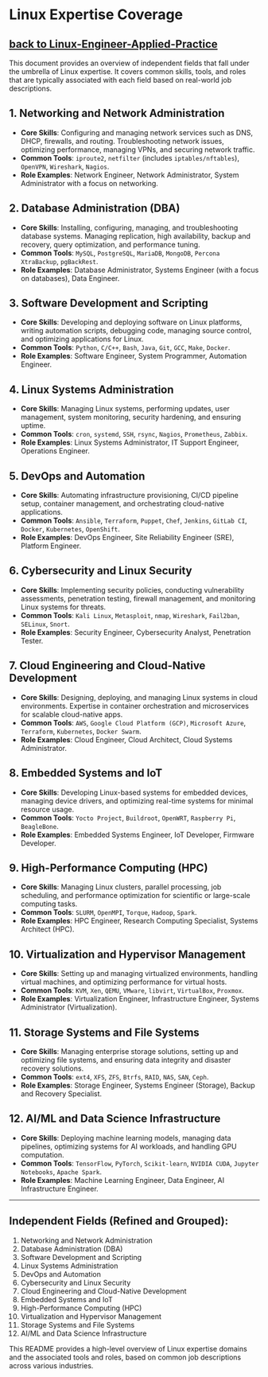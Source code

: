 
# Linux Expertise Coverage
## [**back to Linux-Engineer-Applied-Practice**](../README.md)

This document provides an overview of independent fields that fall under the umbrella of Linux expertise. It covers common skills, tools, and roles that are typically associated with each field based on real-world job descriptions.

## 1. Networking and Network Administration
- **Core Skills**: Configuring and managing network services such as DNS, DHCP, firewalls, and routing. Troubleshooting network issues, optimizing performance, managing VPNs, and securing network traffic.
- **Common Tools**: `iproute2`, `netfilter` (includes `iptables/nftables`), `OpenVPN`, `Wireshark`, `Nagios`.
- **Role Examples**: Network Engineer, Network Administrator, System Administrator with a focus on networking.

## 2. Database Administration (DBA)
- **Core Skills**: Installing, configuring, managing, and troubleshooting database systems. Managing replication, high availability, backup and recovery, query optimization, and performance tuning.
- **Common Tools**: `MySQL`, `PostgreSQL`, `MariaDB`, `MongoDB`, `Percona XtraBackup`, `pgBackRest`.
- **Role Examples**: Database Administrator, Systems Engineer (with a focus on databases), Data Engineer.

## 3. Software Development and Scripting
- **Core Skills**: Developing and deploying software on Linux platforms, writing automation scripts, debugging code, managing source control, and optimizing applications for Linux.
- **Common Tools**: `Python`, `C/C++`, `Bash`, `Java`, `Git`, `GCC`, `Make`, `Docker`.
- **Role Examples**: Software Engineer, System Programmer, Automation Engineer.

## 4. Linux Systems Administration
- **Core Skills**: Managing Linux systems, performing updates, user management, system monitoring, security hardening, and ensuring uptime.
- **Common Tools**: `cron`, `systemd`, `SSH`, `rsync`, `Nagios`, `Prometheus`, `Zabbix`.
- **Role Examples**: Linux Systems Administrator, IT Support Engineer, Operations Engineer.

## 5. DevOps and Automation
- **Core Skills**: Automating infrastructure provisioning, CI/CD pipeline setup, container management, and orchestrating cloud-native applications.
- **Common Tools**: `Ansible`, `Terraform`, `Puppet`, `Chef`, `Jenkins`, `GitLab CI`, `Docker`, `Kubernetes`, `OpenShift`.
- **Role Examples**: DevOps Engineer, Site Reliability Engineer (SRE), Platform Engineer.

## 6. Cybersecurity and Linux Security
- **Core Skills**: Implementing security policies, conducting vulnerability assessments, penetration testing, firewall management, and monitoring Linux systems for threats.
- **Common Tools**: `Kali Linux`, `Metasploit`, `nmap`, `Wireshark`, `Fail2ban`, `SELinux`, `Snort`.
- **Role Examples**: Security Engineer, Cybersecurity Analyst, Penetration Tester.

## 7. Cloud Engineering and Cloud-Native Development
- **Core Skills**: Designing, deploying, and managing Linux systems in cloud environments. Expertise in container orchestration and microservices for scalable cloud-native apps.
- **Common Tools**: `AWS`, `Google Cloud Platform (GCP)`, `Microsoft Azure`, `Terraform`, `Kubernetes`, `Docker Swarm`.
- **Role Examples**: Cloud Engineer, Cloud Architect, Cloud Systems Administrator.

## 8. Embedded Systems and IoT
- **Core Skills**: Developing Linux-based systems for embedded devices, managing device drivers, and optimizing real-time systems for minimal resource usage.
- **Common Tools**: `Yocto Project`, `Buildroot`, `OpenWRT`, `Raspberry Pi`, `BeagleBone`.
- **Role Examples**: Embedded Systems Engineer, IoT Developer, Firmware Developer.

## 9. High-Performance Computing (HPC)
- **Core Skills**: Managing Linux clusters, parallel processing, job scheduling, and performance optimization for scientific or large-scale computing tasks.
- **Common Tools**: `SLURM`, `OpenMPI`, `Torque`, `Hadoop`, `Spark`.
- **Role Examples**: HPC Engineer, Research Computing Specialist, Systems Architect (HPC).

## 10. Virtualization and Hypervisor Management
- **Core Skills**: Setting up and managing virtualized environments, handling virtual machines, and optimizing performance for virtual hosts.
- **Common Tools**: `KVM`, `Xen`, `QEMU`, `VMware`, `libvirt`, `VirtualBox`, `Proxmox`.
- **Role Examples**: Virtualization Engineer, Infrastructure Engineer, Systems Administrator (Virtualization).

## 11. Storage Systems and File Systems
- **Core Skills**: Managing enterprise storage solutions, setting up and optimizing file systems, and ensuring data integrity and disaster recovery solutions.
- **Common Tools**: `ext4`, `XFS`, `ZFS`, `Btrfs`, `RAID`, `NAS`, `SAN`, `Ceph`.
- **Role Examples**: Storage Engineer, Systems Engineer (Storage), Backup and Recovery Specialist.

## 12. AI/ML and Data Science Infrastructure
- **Core Skills**: Deploying machine learning models, managing data pipelines, optimizing systems for AI workloads, and handling GPU computation.
- **Common Tools**: `TensorFlow`, `PyTorch`, `Scikit-learn`, `NVIDIA CUDA`, `Jupyter Notebooks`, `Apache Spark`.
- **Role Examples**: Machine Learning Engineer, Data Engineer, AI Infrastructure Engineer.

---

## Independent Fields (Refined and Grouped):
1. Networking and Network Administration
2. Database Administration (DBA)
3. Software Development and Scripting
4. Linux Systems Administration
5. DevOps and Automation
6. Cybersecurity and Linux Security
7. Cloud Engineering and Cloud-Native Development
8. Embedded Systems and IoT
9. High-Performance Computing (HPC)
10. Virtualization and Hypervisor Management
11. Storage Systems and File Systems
12. AI/ML and Data Science Infrastructure

This README provides a high-level overview of Linux expertise domains and the associated tools and roles, based on common job descriptions across various industries.
